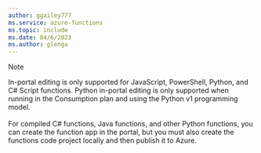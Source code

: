 ```yaml
---
author: ggailey777
ms.service: azure-functions
ms.topic: include
ms.date: 04/6/2023
ms.author: glenga
---
```


>[!NOTE]
>In-portal editing is only supported for JavaScript, PowerShell, Python, and C# Script functions. Python in-portal editing is only supported when running in the Consumption plan and using the Python v1 programming model.<br><br>For compiled C# functions, Java functions, and other Python functions, you can create the function app in the portal, but you must also create the functions code project locally and then publish it to Azure.  

